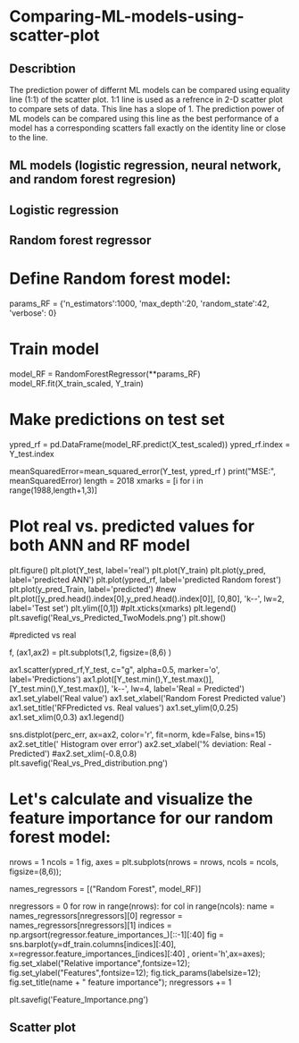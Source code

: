 # Comparing-ML-models-using-scatter-plot

## Describtion
The prediction power of differnt ML models can be compared using equality line (1:1) of the scatter plot. 1:1 line is used as a refrence in 2-D scatter plot to compare sets of data. This line has a slope of 1. The prediction power of ML models can be compared using this line as the best performance of a model has a corresponding scatters fall exactly on the identity line or close to the line. 

## ML models (logistic regression, neural network, and random forest regresion) 

## Logistic regression











## Random forest regressor




# Define Random forest model:


params_RF = {'n_estimators':1000,
             'max_depth':20,
             'random_state':42,
             'verbose': 0}

# Train model 

model_RF = RandomForestRegressor(**params_RF)
model_RF.fit(X_train_scaled, Y_train)


# Make predictions on test set
ypred_rf = pd.DataFrame(model_RF.predict(X_test_scaled))
ypred_rf.index = Y_test.index

meanSquaredError=mean_squared_error(Y_test, ypred_rf )
print("MSE:", meanSquaredError)
length = 2018
xmarks = [i for i in range(1988,length+1,3)]
# Plot real vs. predicted values for both ANN and RF model
plt.figure()
plt.plot(Y_test, label='real')
plt.plot(Y_train)
plt.plot(y_pred, label='predicted ANN')
plt.plot(ypred_rf, label='predicted Random forest')
plt.plot(y_pred_Train, label='predicted') #new
plt.plot([y_pred.head().index[0],y_pred.head().index[0]], [0,80], 'k--', lw=2, label='Test set')
plt.ylim([0,1])
#plt.xticks(xmarks)
plt.legend()
plt.savefig('Real_vs_Predicted_TwoModels.png')
plt.show()

#predicted vs real

f, (ax1,ax2) = plt.subplots(1,2, figsize=(8,6) )

ax1.scatter(ypred_rf,Y_test, c="g", alpha=0.5, marker='o', label='Predictions')
ax1.plot([Y_test.min(),Y_test.max()], [Y_test.min(),Y_test.max()], 'k--', lw=4, label='Real = Predicted')
ax1.set_ylabel('Real value')
ax1.set_xlabel('Random Forest Predicted value')
ax1.set_title('RFPredicted vs. Real values')
ax1.set_ylim(0,0.25)
ax1.set_xlim(0,0.3) 
ax1.legend()

sns.distplot(perc_err, ax=ax2, color='r', fit=norm, kde=False, bins=15)
ax2.set_title(' Histogram over error')
ax2.set_xlabel('% deviation: Real - Predicted')
#ax2.set_xlim(-0.8,0.8)
plt.savefig('Real_vs_Pred_distribution.png')


# Let's calculate and visualize the feature importance for our random forest model: 
nrows = 1
ncols = 1
fig, axes = plt.subplots(nrows = nrows, ncols = ncols, figsize=(8,6));

names_regressors = [("Random Forest", model_RF)]

nregressors = 0
for row in range(nrows):
    for col in range(ncols):
        name = names_regressors[nregressors][0]
        regressor = names_regressors[nregressors][1]
        indices = np.argsort(regressor.feature_importances_)[::-1][:40]
        fig = sns.barplot(y=df_train.columns[indices][:40],
                        x=regressor.feature_importances_[indices][:40] , 
                        orient='h',ax=axes);
        fig.set_xlabel("Relative importance",fontsize=12);
        fig.set_ylabel("Features",fontsize=12);
        fig.tick_params(labelsize=12);
        fig.set_title(name + " feature importance");
        nregressors += 1

plt.savefig('Feature_Importance.png')




## Scatter plot 

